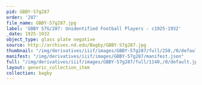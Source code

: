 ```yaml
---
pid: GBBY-57g287
order: '287'
file_name: GBBY-57g287.jpg
label: 'GBBY 57G/287: Unidentified Football Players - c1925-1932'
_date: 1925-1932
object_type: glass plate negative
source: http://archives.nd.edu/Bagby/GBBY-57g287.jpg
thumbnail: "/img/derivatives/iiif/images/GBBY-57g287/full/250,/0/default.jpg"
manifest: "/img/derivatives/iiif/images/GBBY-57g287/manifest.json"
full: "/img/derivatives/iiif/images/GBBY-57g287/full/1140,/0/default.jpg"
layout: generic_collection_item
collection: bagby
---
```

